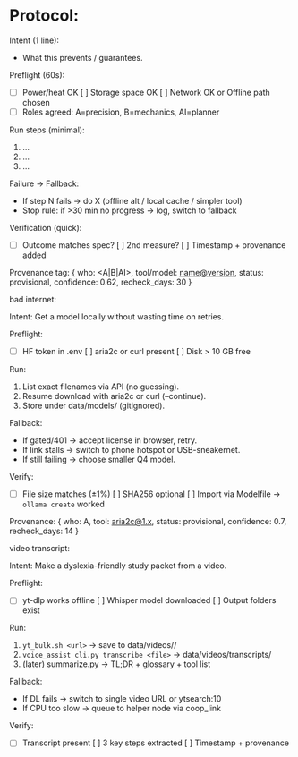 # Protocol: <name>

Intent (1 line):
- What this prevents / guarantees.

Preflight (60s):
- [ ] Power/heat OK   [ ] Storage space OK   [ ] Network OK or Offline path chosen
- [ ] Roles agreed: A=precision, B=mechanics, AI=planner

Run steps (minimal):
1) …
2) …
3) …

Failure → Fallback:
- If step N fails → do X (offline alt / local cache / simpler tool)
- Stop rule: if >30 min no progress → log, switch to fallback

Verification (quick):
- [ ] Outcome matches spec?  [ ] 2nd measure?  [ ] Timestamp + provenance added

Provenance tag:
{ who: <A|B|AI>, tool/model: <name@version>, status: provisional, confidence: 0.62, recheck_days: 30 }







bad internet:

Intent: Get a model locally without wasting time on retries.

Preflight:
- [ ] HF token in .env    [ ] aria2c or curl present    [ ] Disk > 10 GB free

Run:
1) List exact filenames via API (no guessing).
2) Resume download with aria2c or curl (–continue).
3) Store under data/models/ (gitignored).

Fallback:
- If gated/401 → accept license in browser, retry.
- If link stalls → switch to phone hotspot or USB-sneakernet.
- If still failing → choose smaller Q4 model.

Verify:
- [ ] File size matches  (±1%)  [ ] SHA256 optional  [ ] Import via Modelfile → `ollama create` worked

Provenance:
{ who: A, tool: aria2c@1.x, status: provisional, confidence: 0.7, recheck_days: 14 }


video transcript:


Intent: Make a dyslexia-friendly study packet from a video.

Preflight:
- [ ] yt-dlp works offline  [ ] Whisper model downloaded  [ ] Output folders exist

Run:
1) `yt_bulk.sh <url>` → save to data/videos/<Channel>/
2) `voice_assist cli.py transcribe <file>` → data/videos/transcripts/
3) (later) summarize.py → TL;DR + glossary + tool list

Fallback:
- If DL fails → switch to single video URL or ytsearch:10
- If CPU too slow → queue to helper node via coop_link

Verify:
- [ ] Transcript present   [ ] 3 key steps extracted   [ ] Timestamp + provenance


